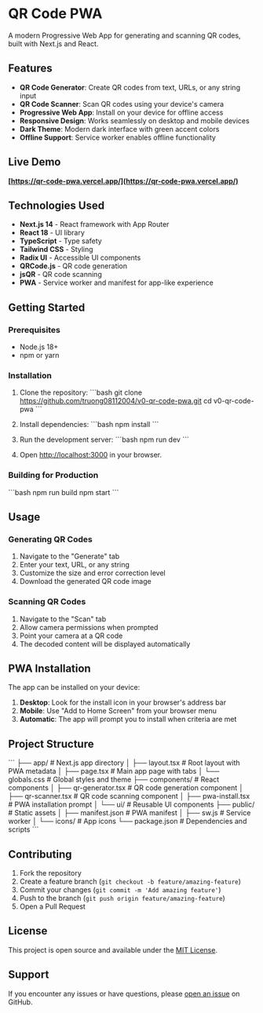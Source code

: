 # QR Code PWA

A modern Progressive Web App for generating and scanning QR codes, built with Next.js and React.

## Features

- **QR Code Generator**: Create QR codes from text, URLs, or any string input
- **QR Code Scanner**: Scan QR codes using your device's camera
- **Progressive Web App**: Install on your device for offline access
- **Responsive Design**: Works seamlessly on desktop and mobile devices
- **Dark Theme**: Modern dark interface with green accent colors
- **Offline Support**: Service worker enables offline functionality

## Live Demo

**[https://qr-code-pwa.vercel.app/](https://qr-code-pwa.vercel.app/)**

## Technologies Used

- **Next.js 14** - React framework with App Router
- **React 18** - UI library
- **TypeScript** - Type safety
- **Tailwind CSS** - Styling
- **Radix UI** - Accessible UI components
- **QRCode.js** - QR code generation
- **jsQR** - QR code scanning
- **PWA** - Service worker and manifest for app-like experience

## Getting Started

### Prerequisites

- Node.js 18+ 
- npm or yarn

### Installation

1. Clone the repository:
\`\`\`bash
git clone https://github.com/truong08112004/v0-qr-code-pwa.git
cd v0-qr-code-pwa
\`\`\`

2. Install dependencies:
\`\`\`bash
npm install
\`\`\`

3. Run the development server:
\`\`\`bash
npm run dev
\`\`\`

4. Open [http://localhost:3000](http://localhost:3000) in your browser.

### Building for Production

\`\`\`bash
npm run build
npm start
\`\`\`

## Usage

### Generating QR Codes
1. Navigate to the "Generate" tab
2. Enter your text, URL, or any string
3. Customize the size and error correction level
4. Download the generated QR code image

### Scanning QR Codes
1. Navigate to the "Scan" tab
2. Allow camera permissions when prompted
3. Point your camera at a QR code
4. The decoded content will be displayed automatically

## PWA Installation

The app can be installed on your device:

1. **Desktop**: Look for the install icon in your browser's address bar
2. **Mobile**: Use "Add to Home Screen" from your browser menu
3. **Automatic**: The app will prompt you to install when criteria are met

## Project Structure

\`\`\`
├── app/                    # Next.js app directory
│   ├── layout.tsx         # Root layout with PWA metadata
│   ├── page.tsx           # Main app page with tabs
│   └── globals.css        # Global styles and theme
├── components/            # React components
│   ├── qr-generator.tsx   # QR code generation component
│   ├── qr-scanner.tsx     # QR code scanning component
│   ├── pwa-install.tsx    # PWA installation prompt
│   └── ui/               # Reusable UI components
├── public/               # Static assets
│   ├── manifest.json     # PWA manifest
│   ├── sw.js            # Service worker
│   └── icons/           # App icons
└── package.json         # Dependencies and scripts
\`\`\`

## Contributing

1. Fork the repository
2. Create a feature branch (`git checkout -b feature/amazing-feature`)
3. Commit your changes (`git commit -m 'Add amazing feature'`)
4. Push to the branch (`git push origin feature/amazing-feature`)
5. Open a Pull Request

## License

This project is open source and available under the [MIT License](LICENSE).

## Support

If you encounter any issues or have questions, please [open an issue](https://github.com/truong08112004/v0-qr-code-pwa/issues) on GitHub.
